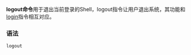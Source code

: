 **logout命令**用于退出当前登录的Shell，logout指令让用户退出系统，其功能和[login](https://philipding.github.io/linux-command/login "login命令")指令相互对应。

### 语法  

```
logout
```